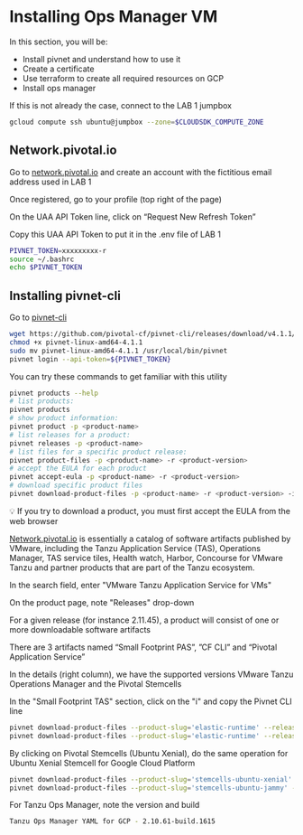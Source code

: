 # Installing Ops Manager VM

In this section, you will be:

- Install pivnet and understand how to use it
- Create a certificate
- Use terraform to create all required resources on GCP
- Install ops manager

If this is not already the case, connect to the LAB 1 jumpbox

```bash
gcloud compute ssh ubuntu@jumpbox --zone=$CLOUDSDK_COMPUTE_ZONE
```

## Network.pivotal.io

Go to [network.pivotal.io](https://network.pivotal.io/) and create an account with the fictitious email address used in LAB 1

Once registered, go to your profile (top right of the page)

On the UAA API Token line, click on “Request New Refresh Token”

Copy this UAA API Token to put it in the .env file of LAB 1

```bash
PIVNET_TOKEN=xxxxxxxxx-r
source ~/.bashrc
echo $PIVNET_TOKEN
```

## Installing pivnet-cli

Go to [pivnet-cli](https://github.com/pivotal-cf/pivnet-cli)

```bash
wget https://github.com/pivotal-cf/pivnet-cli/releases/download/v4.1.1/pivnet-linux-amd64-4.1.1
chmod +x pivnet-linux-amd64-4.1.1
sudo mv pivnet-linux-amd64-4.1.1 /usr/local/bin/pivnet
pivnet login --api-token=${PIVNET_TOKEN}
```

You can try these commands to get familiar with this utility

```bash
pivnet products --help
# list products:
pivnet products
# show product information:
pivnet product -p <product-name>
# list releases for a product:
pivnet releases -p <product-name>
# list files for a specific product release:
pivnet product-files -p <product-name> -r <product-version>
# accept the EULA for each product
pivnet accept-eula -p <product-name> -r <product-version>
# download specific product files
pivnet download-product-files -p <product-name> -r <product-version> -i <product-id>
```

:bulb: If you try to download a product, you must first accept the EULA from the web browser

[Network.pivotal.io](https://network.pivotal.io/) is essentially a catalog of software artifacts published by VMware, including the Tanzu Application Service (TAS), Operations Manager, TAS service tiles, Health watch, Harbor, Concourse for VMware Tanzu and partner products that are part of the Tanzu ecosystem.

In the search field, enter "VMware Tanzu Application Service for VMs"

On the product page, note "Releases" drop-down

For a given release (for instance 2.11.45), a product will consist of one or more downloadable software artifacts

There are 3 artifacts named “Small Footprint PAS”, ”CF CLI” and “Pivotal Application Service”

In the details (right column), we have the supported versions VMware Tanzu Operations Manager and the Pivotal Stemcells

In the "Small Footprint TAS" section, click on the "i" and copy the Pivnet CLI line

```bash
pivnet download-product-files --product-slug='elastic-runtime' --release-version='2.11.45' --product-file-id=1607083
pivnet download-product-files --product-slug='elastic-runtime' --release-version='4.0.12+LTS-T' --product-file-id=1648915
```

By clicking on Pivotal Stemcells (Ubuntu Xenial), do the same operation for Ubuntu Xenial Stemcell for Google Cloud Platform

```bash
pivnet download-product-files --product-slug='stemcells-ubuntu-xenial' --release-version='621.699' --product-file-id=1608103
pivnet download-product-files --product-slug='stemcells-ubuntu-jammy' --release-version='1.289' --product-file-id=1647387
```

For Tanzu Ops Manager, note the version and build

```bash
Tanzu Ops Manager YAML for GCP - 2.10.61-build.1615
```

